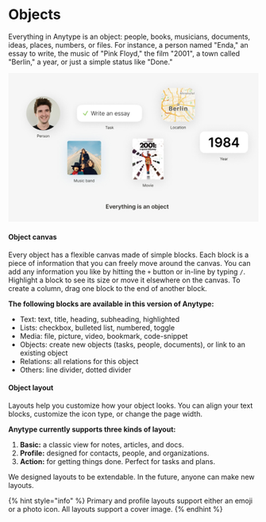 # Objects

Everything in Anytype is an object: people, books, musicians, documents, ideas, places, numbers, or files. For instance, a person named "Enda," an essay to write, the music of "Pink Floyd," the film "2001", a town called "Berlin," a year, or just a simple status like "Done."

![](../.gitbook/assets/image.jpg)

#### Object canvas

Every object has a flexible canvas made of simple blocks. Each block is a piece of information that you can freely move around the canvas. You can add any information you like by hitting the `+` button or in-line by typing `/`. Highlight a block to see its size or move it elsewhere on the canvas. To create a column, drag one block to the end of another block.

**The following blocks are available in this version of Anytype:**

* Text: text, title, heading, subheading, highlighted
* Lists: checkbox, bulleted list, numbered, toggle
* Media: file, picture, video, bookmark, code-snippet
* Objects: create new objects (tasks, people, documents), or link to an existing object
* Relations: all relations for this object
* Others: line divider, dotted divider

#### **Object layout**

Layouts help you customize how your object looks. You can align your text blocks, customize the icon type, or change the page width.

**Anytype currently supports three kinds of layout:**

1. **Basic:** a classic view for notes, articles, and docs.
2. **Profile:** designed for contacts, people, and organizations.
3. **Action:** for getting things done. Perfect for tasks and plans.

We designed layouts to be extendable. In the future, anyone can make new layouts.

{% hint style="info" %}
Primary and profile layouts support either an emoji or a photo icon. All layouts support a cover image.
{% endhint %}
